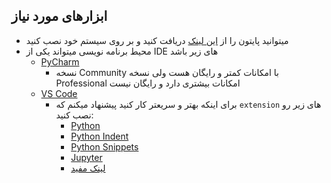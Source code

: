 ## ابزارهای مورد نیاز
- میتوانید پایتون را از [این لینک](https://www.python.org/downloads/) دریافت کنید و بر روی سیستم خود نصب کنید
- محیط برنامه نویسی میتواند یکی از IDE های زیر باشد
    - [PyCharm](https://www.jetbrains.com/pycharm/download/)
        - نسخه Community با امکانات کمتر و رایگان هست ولی نسخه Professional امکانات بیشتری دارد و رایگان نیست
    - [VS Code](https://code.visualstudio.com/download)
        - برای اینکه بهتر و سریعتر کار کنید پیشنهاد میکنم که `extension` های زیر رو نصب کنید:
            - [Python](https://marketplace.visualstudio.com/items?itemName=ms-python.python)
            - [Python Indent](https://marketplace.visualstudio.com/items?itemName=KevinRose.vsc-python-indent)
            - [Python Snippets](https://marketplace.visualstudio.com/items?itemName=frhtylcn.pythonsnippets)
            - [Jupyter](https://marketplace.visualstudio.com/items?itemName=ms-toolsai.jupyter)
            - [لینک مفید](https://lightrun.com/vscode-python-extensions/)